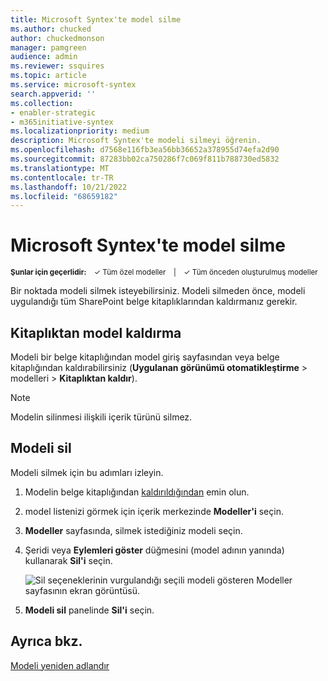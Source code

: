 ```yaml
---
title: Microsoft Syntex'te model silme
ms.author: chucked
author: chuckedmonson
manager: pamgreen
audience: admin
ms.reviewer: ssquires
ms.topic: article
ms.service: microsoft-syntex
search.appverid: ''
ms.collection:
- enabler-strategic
- m365initiative-syntex
ms.localizationpriority: medium
description: Microsoft Syntex'te modeli silmeyi öğrenin.
ms.openlocfilehash: d7568e116fb3ea56bb36652a378955d74efa2d90
ms.sourcegitcommit: 87283bb02ca750286f7c069f811b788730ed5832
ms.translationtype: MT
ms.contentlocale: tr-TR
ms.lasthandoff: 10/21/2022
ms.locfileid: "68659182"
---
```

# <a name="delete-a-model-in-microsoft-syntex"></a>Microsoft Syntex'te model silme

<sup>**Şunlar için geçerlidir:**  &ensp; &#10003; Tüm özel modeller &ensp; | &ensp; &#10003; Tüm önceden oluşturulmuş modeller</sup>

Bir noktada modeli silmek isteyebilirsiniz. Modeli silmeden önce, modeli uygulandığı tüm SharePoint belge kitaplıklarından kaldırmanız gerekir.

## <a name="remove-a-model-from-a-library"></a>Kitaplıktan model kaldırma

Modeli bir belge kitaplığından model giriş sayfasından veya belge kitaplığından kaldırabilirsiniz (**Uygulanan görünümü otomatikleştirme** >  modelleri  > **Kitaplıktan kaldır**).

> [!NOTE]
> Modelin silinmesi ilişkili içerik türünü silmez. 

## <a name="delete-a-model"></a>Modeli sil

Modeli silmek için bu adımları izleyin.

1. Modelin belge kitaplığından [kaldırıldığından](#remove-a-model-from-a-library) emin olun.
 
2. model listenizi görmek için içerik merkezinde **Modeller'i** seçin.

3. **Modeller** sayfasında, silmek istediğiniz modeli seçin.

4. Şeridi veya **Eylemleri göster** düğmesini (model adının yanında) kullanarak **Sil'i** seçin. 

    ![Sil seçeneklerinin vurgulandığı seçili modeli gösteren Modeller sayfasının ekran görüntüsü.](../media/content-understanding/select-model-delete.png)

5. **Modeli sil** panelinde **Sil'i** seçin.

## <a name="see-also"></a>Ayrıca bkz.

[Modeli yeniden adlandır](rename-a-model.md)

